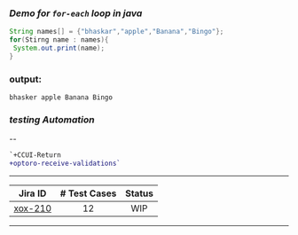   ### _Demo for `for-each` loop in java_
  ```java
  String names[] = {"bhaskar","apple","Banana","Bingo"};
  for(Stirng name : names){
   System.out.print(name);
  }
  
  ```
  
  ### output:
  `bhasker
   apple
   Banana
   Bingo
  `
  
  
  
### _testing Automation_
--
```diff
`+CCUI-Return
+optoro-receive-validations`
```

---
  
| Jira ID | # Test Cases | Status |
| :---: | :---: | :---: |
| [xox-210](https://jira.xox.com/browse/RLEO-210) | 12 | WIP |

***
